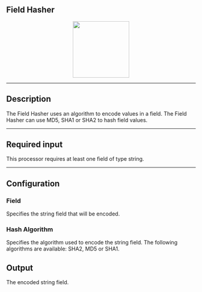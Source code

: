 <!--
  ~ Licensed to the Apache Software Foundation (ASF) under one or more
  ~ contributor license agreements.  See the NOTICE file distributed with
  ~ this work for additional information regarding copyright ownership.
  ~ The ASF licenses this file to You under the Apache License, Version 2.0
  ~ (the "License"); you may not use this file except in compliance with
  ~ the License.  You may obtain a copy of the License at
  ~
  ~    http://www.apache.org/licenses/LICENSE-2.0
  ~
  ~ Unless required by applicable law or agreed to in writing, software
  ~ distributed under the License is distributed on an "AS IS" BASIS,
  ~ WITHOUT WARRANTIES OR CONDITIONS OF ANY KIND, either express or implied.
  ~ See the License for the specific language governing permissions and
  ~ limitations under the License.
  ~
  -->

## Field Hasher

<p align="center">
    <img src="icon.png" width="150px;" class="pe-image-documentation"/>
</p>

***

## Description

The Field Hasher uses an algorithm to encode values in a field.
The Field Hasher can use MD5, SHA1 or SHA2 to hash field values.

***

## Required input
This processor requires at least one field of type string.

***

## Configuration

### Field
Specifies the string field that will be encoded.

### Hash Algorithm
Specifies the algorithm used to encode the string field. The following algorithms
are available: SHA2, MD5 or SHA1.

## Output
The encoded string field.